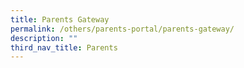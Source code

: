 ```yaml
---
title: Parents Gateway
permalink: /others/parents-portal/parents-gateway/
description: ""
third_nav_title: Parents
---
```

